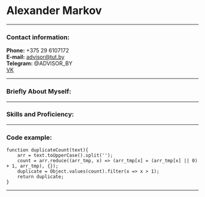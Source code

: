 # Alexander Markov
---
### Contact information:

**Phone:** +375 29 6107172<br>
**E-mail:** advisor@tut.by<br>
**Telegram:** @ADVISOR_BY<br>
[VK](https://vk.com/advisorby)

---

### Briefly About Myself:

---

### Skills and Proficiency:


---

### Code example:


```
function duplicateCount(text){
    arr = text.toUpperCase().split('');
    count = arr.reduce((arr_tmp, x) => (arr_tmp[x] = (arr_tmp[x] || 0) + 1, arr_tmp), {});
    duplicate = Object.values(count).filter(x => x > 1);
    return duplicate;
}
```
---